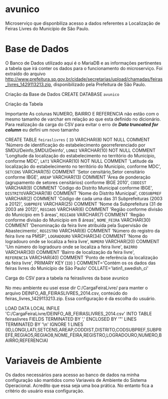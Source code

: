
# avunico
Microserviço que disponbiliza acesso a dados referentes a Localização de Feiras Livres do Município de São Paulo.

# Base de Dados

O Banco de Dados utilizado aqui é o MariaDB e as informações pertinentes a tabela que irá conter os dados para o funcionamento do microserviço. Foi extraído do arquivo http://www.prefeitura.sp.gov.br/cidade/secretarias/upload/chamadas/feiras_livres_1429113213.zip, disponibilizado pela Prefeitura de São Paulo.

Criação da Base de Dados
CREATE DATABASE `avunico` 

Criação da Tabela

Importante
As colunas NUMERO, BAIRRO E REFERENCIA não estão com o mesmo tamanho de varchar em relação ao que esta definido no dicionário. Para realização da carga do CSV para evitar o erro de ***Data truncated for column*** eu defini um novo tamanho

CREATE TABLE `feiraslivres` (
	`ID` VARCHAR(8) NOT NULL COMMENT 'Número de identificação do estabelecimento georreferenciado por SMDU/Deinfo,SMDU/Deinfo',
        `LONGI` VARCHAR(10) NOT NULL COMMENT 'Longitude da localização do estabelecimento no território do Município, conforme MDC',
	`LATI` VARCHAR(10) NOT NULL COMMENT 'Latitude da localização do estabelecimento no território do Município, conforme MDC',
	`SETCENS` VARCHAR(15)  COMMENT 'Setor censitário,Setor censitário conforme IBGE',
	`AREAP` VARCHAR(13)  COMMENT 'Área de ponderação (agrupamento de setores censitários) conforme IBGE 2010',
	`CODDIST` VARCHAR(9) COMMENT 'Código do Distrito Municipal conforme IBGE',
	`DISTRITO`VARCHAR(18) COMMENT 'Nome do Distrito Municipal',
	`CODSUBPREF` VARCHAR(2) COMMENT 'Código de cada uma das 31 Subprefeituras (2003 a 2012)',
	`SUBPREFE` VARCHAR(25) COMMENT 'Nome da Subprefeitura (31 de 2003 até 2012)',
	`REGIAO5` VARCHAR(6)  COMMENT 'Região conforme divisão do Município em 5 áreas',
	`REGIAO8` VARCHAR(7)  COMMENT 'Região conforme divisão do Município em 8 áreas',
	`NOME_FEIRA` VARCHAR(30)  COMMENT 'Denominação da feira livre atribuída pela Supervisão de Abastecimento',
	`REGISTRO` VARCHAR(6) COMMENT 'Número do registro da feira livre na PMSP',
	`LOGRADOURO` VARCHAR(34) COMMENT 'Nome do logradouro onde se localiza a feira livre',
	`NUMERO` VARCHAR(20) COMMENT 'Um número do logradouro onde se localiza a feira livre',
	`BAIRRO` VARCHAR(30)  COMMENT 'Bairro de localização da feira livre',	
	`REFERENCIA` VARCHAR(40)  COMMENT 'Ponto de referência da localização da feira livre',
	PRIMARY KEY (`ID`)
)
COMMENT='Contém os os dados das feiras livres do Município de São Paulo'
COLLATE='latin1_swedish_ci'


Carga do CSV para a tabela na feiraslivres da base avunico

No meu ambiente eu usei esse dir C:/CargaFeiraLivre/ para manter o arquivo DEINFO_AB_FEIRASLIVRES_2014.csv, conteúdo do feiras_livres_1429113213.zip. Essa configuração é da escolha do usuário.

LOAD DATA LOCAL INFILE 'C:/CargaFeiraLivre/DEINFO_AB_FEIRASLIVRES_2014.csv'
INTO TABLE feiraslivres
FIELDS TERMINATED BY ','
    ENCLOSED BY '"'
LINES TERMINATED BY '\n'
IGNORE 1 LINES
(ID,LONGI,LATI,SETCENS,AREAP,CODDIST,DISTRITO,CODSUBPREF,SUBPREFE,REGIAO5,REGIAO8,NOME_FEIRA,REGISTRO,LOGRADOURO,NUMERO,BAIRRO,REFERENCIA)

# Variaveis de Ambiente

Os dados necessários para acesso ao banco de dados na minha configuração são mantidos como Variaveis de Ambiente do Sistema Operacional. Acredito que essa seja uma boa prática. No entanto fica a critério do usuário essa configuração.

